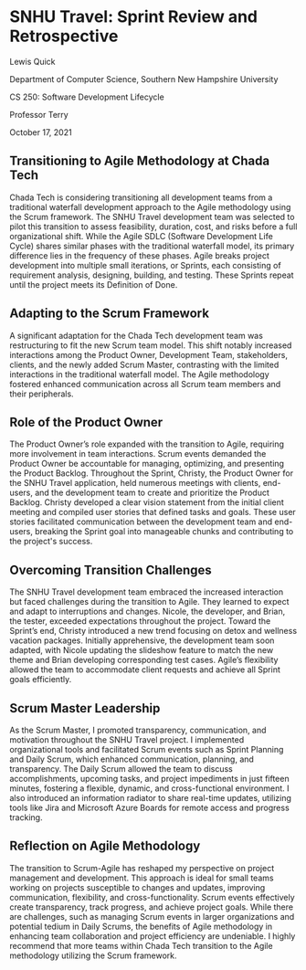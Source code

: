 # SNHU Travel: Sprint Review and Retrospective
Lewis Quick

Department of Computer Science, Southern New Hampshire University

CS 250: Software Development Lifecycle

Professor Terry

October 17, 2021

## Transitioning to Agile Methodology at Chada Tech
Chada Tech is considering transitioning all development teams from a traditional waterfall development approach to the Agile methodology using the Scrum framework. 
The SNHU Travel development team was selected to pilot this transition to assess feasibility, duration, cost, and risks before a full organizational shift. While the Agile 
SDLC (Software Development Life Cycle) shares similar phases with the traditional waterfall model, its primary difference lies in the frequency of these phases. Agile breaks 
project development into multiple small iterations, or Sprints, each consisting of requirement analysis, designing, building, and testing. These Sprints repeat until the project 
meets its Definition of Done.

## Adapting to the Scrum Framework
A significant adaptation for the Chada Tech development team was restructuring to fit the new Scrum team model. This shift notably increased interactions among the Product Owner, 
Development Team, stakeholders, clients, and the newly added Scrum Master, contrasting with the limited interactions in the traditional waterfall model. The Agile methodology fostered 
enhanced communication across all Scrum team members and their peripherals.

## Role of the Product Owner
The Product Owner’s role expanded with the transition to Agile, requiring more involvement in team interactions. Scrum events demanded the Product Owner be accountable for managing, optimizing, and presenting the Product Backlog. Throughout the Sprint, Christy, the Product Owner for the SNHU Travel application, held numerous meetings with clients, end-users, and the development team to create and prioritize the Product Backlog. Christy developed a clear vision statement from the initial client meeting and compiled user stories that defined tasks and goals. These user stories facilitated communication between the development team and end-users, breaking the Sprint goal into manageable chunks and contributing to the project's success.

## Overcoming Transition Challenges
The SNHU Travel development team embraced the increased interaction but faced challenges during the transition to Agile. They learned to expect and adapt to interruptions and changes. Nicole, the developer, and Brian, the tester, exceeded expectations throughout the project. Toward the Sprint’s end, Christy introduced a new trend focusing on detox and wellness vacation packages. Initially apprehensive, the development team soon adapted, with Nicole updating the slideshow feature to match the new theme and Brian developing corresponding test cases. Agile’s flexibility allowed the team to accommodate client requests and achieve all Sprint goals efficiently.

## Scrum Master Leadership
As the Scrum Master, I promoted transparency, communication, and motivation throughout the SNHU Travel project. I implemented organizational tools and facilitated Scrum events such as Sprint Planning and Daily Scrum, which enhanced communication, planning, and transparency. The Daily Scrum allowed the team to discuss accomplishments, upcoming tasks, and project impediments in just fifteen minutes, fostering a flexible, dynamic, and cross-functional environment. I also introduced an information radiator to share real-time updates, utilizing tools like Jira and Microsoft Azure Boards for remote access and progress tracking.

## Reflection on Agile Methodology
The transition to Scrum-Agile has reshaped my perspective on project management and development. This approach is ideal for small teams working on projects susceptible to changes and updates, improving communication, flexibility, and cross-functionality. Scrum events effectively create transparency, track progress, and achieve project goals. While there are challenges, such as managing Scrum events in larger organizations and potential tedium in Daily Scrums, the benefits of Agile methodology in enhancing team collaboration and project efficiency are undeniable. I highly recommend that more teams within Chada Tech transition to the Agile methodology utilizing the Scrum framework.
